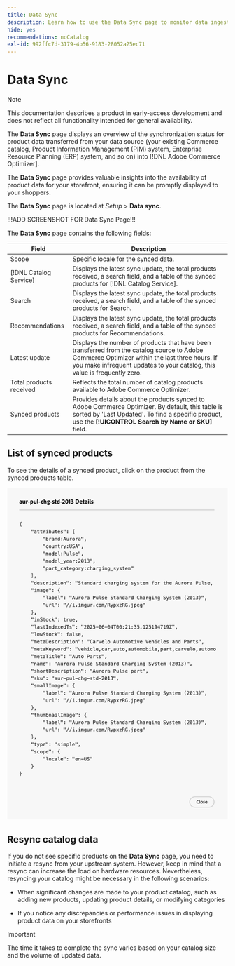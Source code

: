 ```yaml
---
title: Data Sync
description: Learn how to use the Data Sync page to monitor data ingestion into Adobe Commerce Optimizer.
hide: yes
recommendations: noCatalog
exl-id: 992ffc7d-3179-4b56-9183-28052a25ec71
---
```

# Data Sync

>[!NOTE]
>
>This documentation describes a product in early-access development and does not reflect all functionality intended for general availability.

The **Data Sync** page displays an overview of the synchronization status for product data transferred from your data source (your existing Commerce catalog, Product Information Management (PIM) system, Enterprise Resource Planning (ERP) system, and so on) into [!DNL Adobe Commerce Optimizer].

The **Data Sync** page provides valuable insights into the availability of product data for your storefront, ensuring it can be promptly displayed to your shoppers.

The **Data Sync** page is located at *Setup* > **Data sync**.

!!!ADD SCREENSHOT FOR Data Sync Page!!!

The **Data Sync** page contains the following fields:

|Field|Description|
|--- |--- |
| Scope | Specific locale for the synced data.|
|[!DNL Catalog Service]|Displays the latest sync update, the total products received, a search field, and a table of the synced products for [!DNL Catalog Service].|
|Search|Displays the latest sync update, the total products received, a search field, and a table of the synced products for Search.|
|Recommendations|Displays the latest sync update, the total products received, a search field, and a table of the synced products for Recommendations.|
|Latest update|Displays the number of products that have been transferred from the catalog source to Adobe Commerce Optimizer within the last three hours. If you make infrequent updates to your catalog, this value is frequently zero.|
|Total products received|Reflects the total number of catalog products available to Adobe Commerce Optimizer.|
|Synced products|Provides details about the products synced to Adobe Commerce Optimizer. By default, this table is sorted by 'Last Updated'. To find a specific product, use the **[!UICONTROL Search by Name or SKU]** field.|

## List of synced products

To see the details of a synced product, click on the product from the synced products table.

![Syncd Product Details](../assets/synced-products.png)

## Resync catalog data

If you do not see specific products on the **Data Sync** page, you need to initiate a resync from your upstream system. However, keep in mind that a resync can increase the load on hardware resources. Nevertheless, resyncing your catalog might be necessary in the following scenarios:

- When significant changes are made to your product catalog, such as adding new products, updating product details, or modifying categories

- If you notice any discrepancies or performance issues in displaying product data on your storefronts

>[!IMPORTANT]
>
>The time it takes to complete the sync varies based on your catalog size and the volume of updated data.
